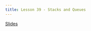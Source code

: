 ```yaml
---
title: Lesson 39 - Stacks and Queues
---
```


[Slides](https://github.com/novillo-cs/apcsa_material/blob/main/lessons/39_stacks_queues.pdf)
